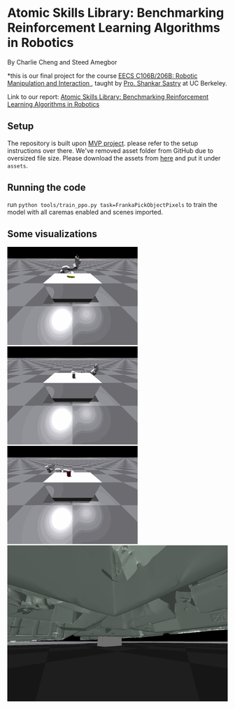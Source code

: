 # Atomic Skills Library: Benchmarking Reinforcement Learning Algorithms in Robotics
By Charlie Cheng and Steed Amegbor

*this is our final project for the course [EECS C106B/206B: Robotic Manipulation and Interaction
](https://ucb-ee106.github.io/106b-sp23site/), taught by [Pro. Shankar  Sastry](https://people.eecs.berkeley.edu/~sastry/?_ga=2.87114842.392777382.1683554898-2671012.1678515581) at UC Berkeley.

Link to our report: [Atomic Skills Library: Benchmarking Reinforcement Learning Algorithms in Robotics](https://drive.google.com/file/d/1Dq8D8VffDMdmAhRGOBX_CUrkzwzN0Iy4/view?usp=sharing)

## Setup
The repository is built upon [MVP project](https://github.com/ir413/mvp). please refer to the setup instructions over there. We've removed asset folder from GitHub due to oversized file size. Please download the assets from [here](https://drive.google.com/file/d/1Dq8D8VffDMdmAhRGOBX_CUrkzwzN0Iy4/view?usp=sharing) and put it under `assets`.

## Running the code

run `python tools/train_ppo.py task=FrankaPickObjectPixels` to train the model with all caremas enabled and scenes imported.

## Some visualizations

![image](imgs/banana_original.gif)
![image](imgs/can_original.gif)
![image](imgs/mug_original.gif)
![image](imgs/floating_mesh.png)

